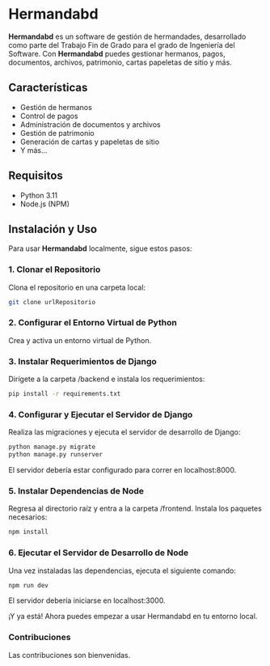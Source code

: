 # Hermandabd

**Hermandabd** es un software de gestión de hermandades, desarrollado como parte del Trabajo Fin de Grado para el grado de Ingeniería del Software. Con **Hermandabd** puedes gestionar hermanos, pagos, documentos, archivos, patrimonio, cartas papeletas de sitio y más.

## Características

- Gestión de hermanos
- Control de pagos
- Administración de documentos y archivos
- Gestión de patrimonio
- Generación de cartas y papeletas de sitio
- Y más...

## Requisitos

- Python 3.11
- Node.js (NPM)

## Instalación y Uso

Para usar **Hermandabd** localmente, sigue estos pasos:

### 1. Clonar el Repositorio

Clona el repositorio en una carpeta local:

```bash
git clone urlRepositorio
```

### 2. Configurar el Entorno Virtual de Python
Crea y activa un entorno virtual de Python.

### 3. Instalar Requerimientos de Django
Dirígete a la carpeta /backend e instala los requerimientos:

```bash
pip install -r requirements.txt
```

### 4. Configurar y Ejecutar el Servidor de Django
Realiza las migraciones y ejecuta el servidor de desarrollo de Django:

```bash
python manage.py migrate
python manage.py runserver
```

El servidor debería estar configurado para correr en localhost:8000.

### 5. Instalar Dependencias de Node
Regresa al directorio raíz y entra a la carpeta /frontend. Instala los paquetes necesarios:

```bash
npm install
```

### 6. Ejecutar el Servidor de Desarrollo de Node
Una vez instaladas las dependencias, ejecuta el siguiente comando:

```bash
npm run dev
```

El servidor debería iniciarse en localhost:3000.

¡Y ya está! Ahora puedes empezar a usar Hermandabd en tu entorno local.

### Contribuciones
Las contribuciones son bienvenidas.
